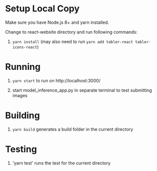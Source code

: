 # Setup Local Copy

Make sure you have Node.js 8+ and yarn installed.

Change to react-website directory and run following commands:

1. `yarn install` (may also need to run `yarn add tabler-react tabler-icons-react`)

# Running

1. `yarn start` to run on http://localhost:3000/

2. start model_inference_app.py in separate terminal to test submitting images

# Building

1. `yarn build` generates a build folder in the current directory


# Testing

1. 'yarn test' runs the test for the current directory

